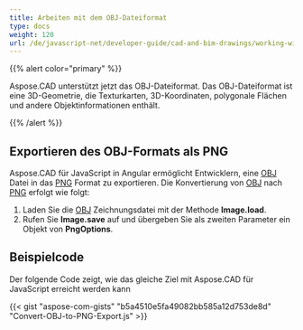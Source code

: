 ```yaml
---
title: Arbeiten mit dem OBJ-Dateiformat
type: docs
weight: 120
url: /de/javascript-net/developer-guide/cad-and-bim-drawings/working-with-obj-file-format/
---
```


{{% alert color="primary" %}}

Aspose.CAD unterstützt jetzt das OBJ-Dateiformat. Das OBJ-Dateiformat ist eine 3D-Geometrie, die Texturkarten, 3D-Koordinaten, polygonale Flächen und andere Objektinformationen enthält.

{{% /alert %}}

## **Exportieren des OBJ-Formats als PNG**

Aspose.CAD für JavaScript in Angular ermöglicht Entwicklern, eine [OBJ](https://docs.fileformat.com/3d/obj/) Datei in das [PNG](https://docs.fileformat.com/image/png/) Format zu exportieren.
Die Konvertierung von [OBJ](https://docs.fileformat.com/3d/obj/) nach [PNG](https://docs.fileformat.com/image/png/) erfolgt wie folgt:

1. Laden Sie die [OBJ](https://docs.fileformat.com/3d/obj/) Zeichnungsdatei mit der Methode **Image.load**.
2. Rufen Sie **Image.save** auf und übergeben Sie als zweiten Parameter ein Objekt von **PngOptions**.

## Beispielcode

Der folgende Code zeigt, wie das gleiche Ziel mit Aspose.CAD für JavaScript erreicht werden kann

{{< gist "aspose-com-gists" "b5a4510e5fa49082bb585a12d753de8d" "Convert-OBJ-to-PNG-Export.js" >}}
